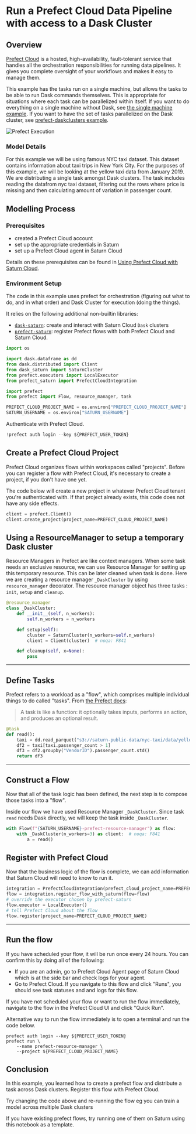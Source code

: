 # Run a Prefect Cloud Data Pipeline with access to a Dask Cluster



## Overview
[Prefect Cloud](https://www.prefect.io/cloud/) is a hosted, high-availability, fault-tolerant service that handles all the orchestration responsibilities for running data pipelines. It gives you complete oversight of your workflows and makes it easy to manage them.

This example has the tasks run on a single machine, but allows the tasks to be able to run Dask commands themselves. This is appropriate for situations where each task can be parallelized within itself. If you want to do everything on a single machine without Dask, see [the single machine example](<docs/examples/python/prefect/qs-01-prefect-singlenode.md>). If you want to have the set of tasks parallelized on the Dask cluster, see [prefect-daskclusters example](<docs/examples/python/prefect/qs-02-prefect-daskclusters.md>).

![Prefect Execution](https://saturn-public-assets.s3.us-east-2.amazonaws.com/example-resources/prefect_execute.png "doc-image")


### Model Details
For this example we will be using famous NYC taxi dataset. This dataset contains information about taxi trips in New York City. For the purposes of this example, we will be looking at the yellow taxi data from January 2019. We are distributing a single task amongst Dask clusters. The task includes reading the datafrom nyc taxi dataset, filtering out the rows where price is missing and then calculating amount of variation in passenger count.  

## Modelling Process

### Prerequisites
* created a Prefect Cloud account
* set up the appropriate credentials in Saturn
* set up a Prefect Cloud agent in Saturn Cloud

Details on these prerequisites can be found in [Using Prefect Cloud with Saturn Cloud](https://saturncloud.io/docs/using-saturn-cloud/prefect_cloud/).

### Environment Setup

The code in this example uses prefect for orchestration (figuring out what to do, and in what order) and Dask Cluster for execution (doing the things).

It relies on the following additional non-builtin libraries:

* [`dask-saturn`](https://github.com/saturncloud/dask-saturn): create and interact with Saturn Cloud `Dask` clusters
* [`prefect-saturn`](https://github.com/saturncloud/prefect-saturn): register Prefect flows with both Prefect Cloud and  Saturn Cloud.



```python
import os

import dask.dataframe as dd
from dask.distributed import Client
from dask_saturn import SaturnCluster
from prefect.executors import LocalExecutor
from prefect_saturn import PrefectCloudIntegration

import prefect
from prefect import Flow, resource_manager, task

PREFECT_CLOUD_PROJECT_NAME = os.environ["PREFECT_CLOUD_PROJECT_NAME"]
SATURN_USERNAME = os.environ["SATURN_USERNAME"]
```

Authenticate with Prefect Cloud.


```python
!prefect auth login --key ${PREFECT_USER_TOKEN}
```

## Create a Prefect Cloud Project

Prefect Cloud organizes flows within workspaces called "projects". Before you can register a flow with Prefect Cloud, it's necessary to create a project, if you don't have one yet.

The code below will create a new project in whatever Prefect Cloud tenant you're authenticated with. If that project already exists, this code does not have any side effects.


```python
client = prefect.Client()
client.create_project(project_name=PREFECT_CLOUD_PROJECT_NAME)
```

## Using a ResourceManager to setup a temporary Dask cluster

Resource Managers in Prefect are like context managers. When some task needs an exclusive resource, we can use Resource Manager for setting up this temporary resource. This can be later cleaned when task is done.
Here we are creating a resource manager `_DaskCluster` by using `resource_manager` decorator. The resource manager object has three tasks : `init`, `setup` and `cleanup`. 


```python
@resource_manager
class _DaskCluster:
    def __init__(self, n_workers):
        self.n_workers = n_workers

    def setup(self):
        cluster = SaturnCluster(n_workers=self.n_workers)
        client = Client(cluster)  # noqa: F841

    def cleanup(self, x=None):
        pass
```

<hr>

## Define Tasks

Prefect refers to a workload as a "flow", which comprises multiple individual things to do called "tasks". From [the Prefect docs](https://docs.prefect.io/core/concepts/tasks.html):

> A task is like a function: it optionally takes inputs, performs an action, and produces an optional result.




```python
@task
def read():
    taxi = dd.read_parquet("s3://saturn-public-data/nyc-taxi/data/yellow_tripdata_2019-01.parquet")
    df2 = taxi[taxi.passenger_count > 1]
    df3 = df2.groupby("VendorID").passenger_count.std()
    return df3
```

<hr>

## Construct a Flow

Now that all of the task logic has been defined, the next step is to compose those tasks into a "flow".

Inside our flow we have used Resource Manager `_DaskCluster`. Since task `read` needs Dask directly, we will keep the task inside `_DaskCluster`. 


```python
with Flow(f"{SATURN_USERNAME}-prefect-resource-manager") as flow:
    with _DaskCluster(n_workers=3) as client:  # noqa: F841
        a = read()
```

## Register with Prefect Cloud


Now that the business logic of the flow is complete, we can add information that Saturn Cloud will need to know to run it.


```python
integration = PrefectCloudIntegration(prefect_cloud_project_name=PREFECT_CLOUD_PROJECT_NAME)
flow = integration.register_flow_with_saturn(flow=flow)
# override the executor chosen by prefect-saturn
flow.executor = LocalExecutor()
# tell Prefect Cloud about the flow
flow.register(project_name=PREFECT_CLOUD_PROJECT_NAME)
```

<hr>

## Run the flow

If you have scheduled your flow, it will be run once every 24 hours. You can confirm this by doing all of the following:

* If you are an admin, go to Prefect Cloud Agent page of Saturn Cloud which is at the side bar and check logs for your agent.
* Go to Prefect Cloud. If you navigate to this flow and click "Runs", you should see task statuses and and logs for this flow.

If you have not scheduled your flow or want to run the flow immediately, navigate to the flow in the Prefect Cloud UI and click "Quick Run".

Alternative way to run the flow immediately is to open a terminal and run the code below.
```shell
prefect auth login --key ${PREFECT_USER_TOKEN}
prefect run \
    --name prefect-resource-manager \
    --project ${PREFECT_CLOUD_PROJECT_NAME}
```



## Conclusion

In this example, you learned how to create a prefect flow and distribute a task across Dask clusters. Register this flow with Prefect Cloud.

Try changing the code above and re-running the flow eg you can train a model across multiple Dask clusters

If you have existing prefect flows, try running one of them on Saturn using this notebook as a template.


